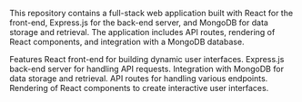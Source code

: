 
This repository contains a full-stack web application built with React for the front-end, Express.js for the back-end server, and MongoDB for data storage and retrieval. The application includes API routes, rendering of React components, and integration with a MongoDB database.

Features
React front-end for building dynamic user interfaces.
Express.js back-end server for handling API requests.
Integration with MongoDB for data storage and retrieval.
API routes for handling various endpoints.
Rendering of React components to create interactive user interfaces.
